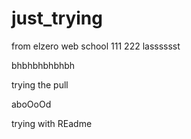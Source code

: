 # just_trying
from elzero web school
111
222
lasssssst

bhbhbhbhbhbh

trying the pull

aboOoOd


trying with REadme
